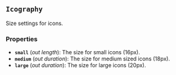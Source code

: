 <!--
SPDX-FileCopyrightText: 2023 Florian Blasius <co_sl@tutanota.com>
SPDX-License-Identifier: MIT
-->

## `Icography`

Size settings for icons.

### Properties

-   **`small`** (_out_ _length_): The size for small icons (16px).
-   **`medium`** (_out_ _duration_): The size for medium sized icons (18px).
-   **`large`** (_out_ _duration_):  The size for large icons (20px).